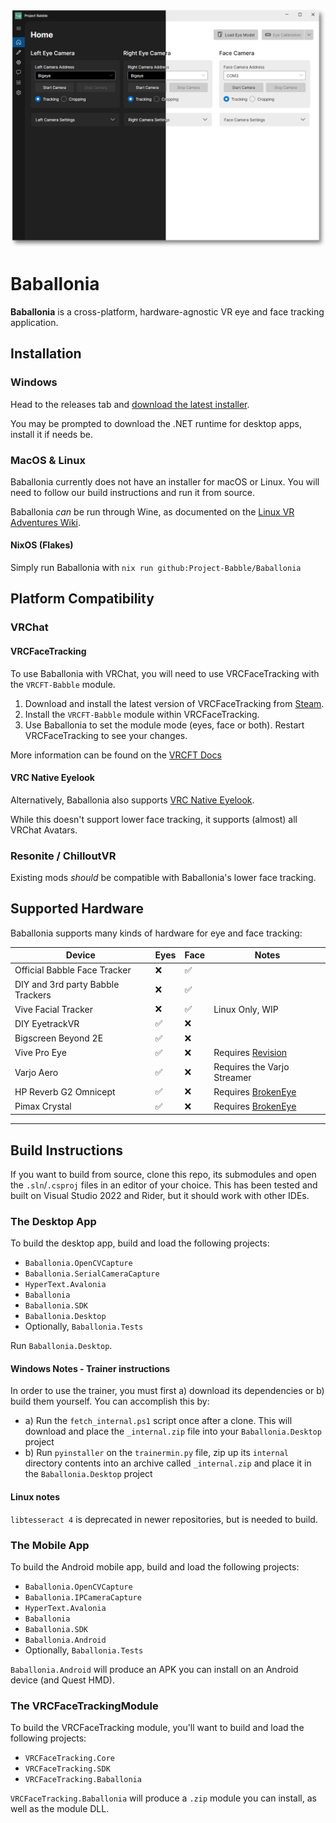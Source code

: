 ![Baballonia Promo](BaballoniaPromo.png)

# Baballonia

**Baballonia** is a cross-platform, hardware-agnostic VR eye and face tracking application.

## Installation

### Windows

Head to the releases tab and [download the latest installer](https://github.com/Project-Babble/Baballonia/releases/latest).

You may be prompted to download the .NET runtime for desktop apps, install it if needs be.

### MacOS & Linux

Baballonia currently does not have an installer for macOS or Linux. You will need to follow our build instructions and run it from source.

Baballonia *can* be run through Wine, as documented on the [Linux VR Adventures Wiki](https://lvra.gitlab.io/docs/other/bigscreen-beyond/#bigscreen-beyond-2e-eyetracking-via-baballonia-under-linux).

#### NixOS (Flakes)

Simply run Baballonia with ``nix run github:Project-Babble/Baballonia``

## Platform Compatibility

### VRChat

#### VRCFaceTracking

To use Baballonia with VRChat, you will need to use VRCFaceTracking with the `VRCFT-Babble` module.

1. Download and install the latest version of VRCFaceTracking from [Steam](https://store.steampowered.com/app/3329480/VRCFaceTracking/).
1. Install the `VRCFT-Babble` module within VRCFaceTracking.
1. Use Baballonia to set the module mode (eyes, face or both). Restart VRCFaceTracking to see your changes.

More information can be found on the [VRCFT Docs](https://docs.vrcft.io/docs/vrcft-software/vrcft\#module-registry)

#### VRC Native Eyelook

Alternatively, Baballonia also supports [VRC Native Eyelook](https://docs.vrchat.com/docs/osc-eye-tracking).

While this doesn't support lower face tracking, it supports (almost) all VRChat Avatars.

### Resonite / ChilloutVR

Existing mods *should* be compatible with Baballonia's lower face tracking.

## Supported Hardware

Baballonia supports many kinds of hardware for eye and face tracking:

| Device                            | Eyes | Face | Notes                                                       |
|-----------------------------------| ----- | ----- |-------------------------------------------------------------|
| Official Babble Face Tracker      | :x: | ✅ |                                                             |
| DIY and 3rd party Babble Trackers | :x: | ✅ |                                                             |
| Vive Facial Tracker               | :x: | ✅ | Linux Only, WIP                                             |
| DIY EyetrackVR                    | ✅ | :x: |                                                             |
| Bigscreen Beyond 2E               | ✅ | :x: |                                                             |
| Vive Pro Eye                      | ✅ | :x: | Requires [Revision](https://github.com/Blue-Doggo/ReVision) |
| Varjo Aero                        | ✅ | :x: | Requires the Varjo Streamer                                 |
| HP Reverb G2 Omnicept             | ✅ | :x: | Requires [BrokenEye](https://github.com/ghostiam/BrokenEye) |
| Pimax Crystal                     | ✅ | :x: | Requires [BrokenEye](https://github.com/ghostiam/BrokenEye) |

---

## Build Instructions

If you want to build from source, clone this repo, its submodules and open the `.sln`/`.csproj` files in an editor of your choice. This has been tested and built on Visual Studio 2022 and Rider, but it should work with other IDEs.

### The Desktop App

To build the desktop app, build and load the following projects:

- `Baballonia.OpenCVCapture`
- `Baballonia.SerialCameraCapture`
- `HyperText.Avalonia`
- `Baballonia`
- `Baballonia.SDK`
- `Baballonia.Desktop`
- Optionally, `Baballonia.Tests`

Run `Baballonia.Desktop`.

#### Windows Notes - Trainer instructions

In order to use the trainer, you must first a) download its dependencies or b) build them yourself. You can accomplish this by:
- a) Run the `fetch_internal.ps1` script once after a clone. This will download and place the `_internal.zip` file into your `Baballonia.Desktop` project
- b) Run `pyinstaller` on the `trainermin.py` file, zip up its `internal` directory contents into an archive called `_internal.zip` and place it in the `Baballonia.Desktop` project

#### Linux notes

`libtesseract 4` is deprecated in newer repositories, but is needed to build.

### The Mobile App

To build the Android mobile app, build and load the following projects:

- `Baballonia.OpenCVCapture`
- `Baballonia.IPCameraCapture`
- `HyperText.Avalonia`
- `Baballonia`
- `Baballonia.SDK`
- `Baballonia.Android`
- Optionally, `Baballonia.Tests`

`Baballonia.Android` will produce an APK you can install on an Android device (and Quest HMD).

### The VRCFaceTrackingModule

To build the VRCFaceTracking module, you'll want to build and load the following projects:

- `VRCFaceTracking.Core`
- `VRCFaceTracking.SDK`
- `VRCFaceTracking.Baballonia`

`VRCFaceTracking.Baballonia` will produce a `.zip` module you can install, as well as the module DLL.

